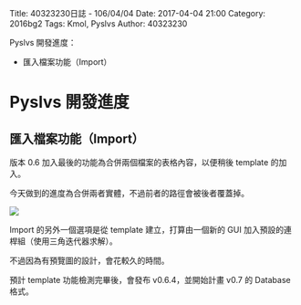 Title: 40323230日誌 - 106/04/04
Date: 2017-04-04 21:00
Category: 2016bg2
Tags: Kmol, Pyslvs
Author: 40323230

Pyslvs 開發進度：

* 匯入檔案功能（Import）

<!-- PELICAN_END_SUMMARY -->

Pyslvs 開發進度
===

匯入檔案功能（Import）
---

版本 0.6 加入最後的功能為合併兩個檔案的表格內容，以便稍後 template 的加入。

今天做到的進度為合併兩者實體，不過前者的路徑會被後者覆蓋掉。

![](https://raw.githubusercontent.com/coursemdetw/project_site_files/gh-pages/files/2016spring/g2/Python_solvespace/0404_01.png)

Import 的另外一個選項是從 template 建立，打算由一個新的 GUI 加入預設的連桿組（使用三角迭代器求解）。

不過因為有預覽圖的設計，會花較久的時間。

預計 template 功能檢測完畢後，會發布 v0.6.4，並開始計畫 v0.7 的 Database 格式。